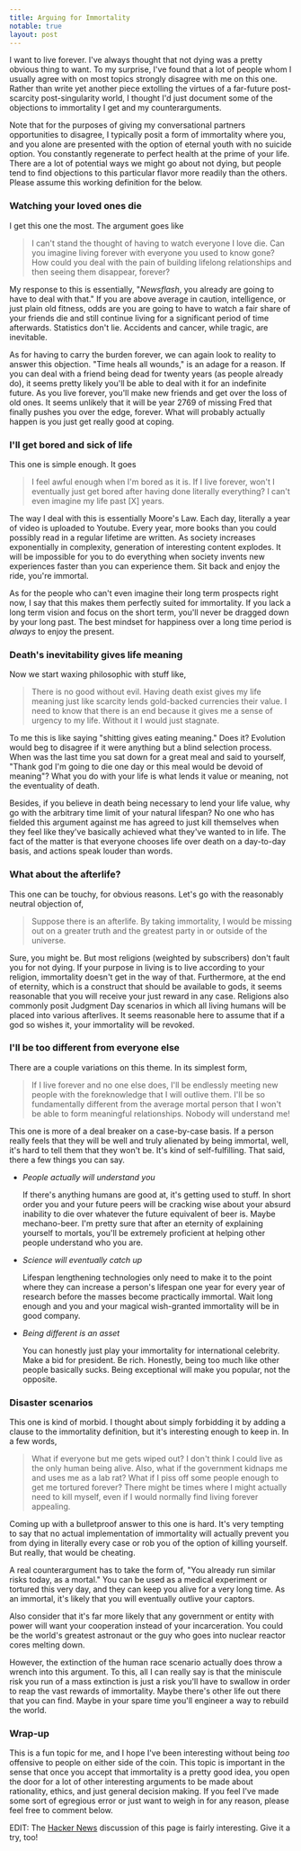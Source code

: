 ```yaml
---
title: Arguing for Immortality
notable: true
layout: post
---
```


I want to live forever. I've always thought that not dying was a pretty
obvious thing to want. To my surprise, I've found that a lot of people
whom I usually agree with on most topics strongly disagree with me on
this one. Rather than write yet another piece extolling the virtues of
a far-future post-scarcity post-singularity world, I thought I'd just
document some of the objections to immortality I get and my
counterarguments.

Note that for the purposes of giving my conversational partners
opportunities to disagree, I typically posit a form of immortality where
you, and you alone are presented with the option of eternal youth with
no suicide option. You constantly regenerate to perfect health at the
prime of your life. There are a lot of potential ways we might go about
not dying, but people tend to find objections to this particular flavor
more readily than the others. Please assume this working definition for
the below.

### Watching your loved ones die

I get this one the most. The argument goes like

> I can't stand the thought of having to watch everyone I love die. Can
you imagine living forever with everyone you used to know gone? How
could you deal with the pain of building lifelong relationships and then
seeing them disappear, forever?

My response to this is essentially, "*Newsflash*, you already are going
to have to deal with that." If you are above average in caution,
intelligence, or just plain old fitness, odds are you are going to have
to watch a fair share of your friends die and still continue living for
a significant period of time afterwards. Statistics don't lie. Accidents
and cancer, while tragic, are inevitable.

As for having to carry the burden forever, we can again look to reality
to answer this objection. "Time heals all wounds," is an adage for a
reason. If you can deal with a friend being dead for twenty years (as
people already do), it seems pretty likely you'll be able to deal with
it for an indefinite future. As you live forever, you'll make new
friends and get over the loss of old ones. It seems unlikely that it
will be year 2769 of missing Fred that finally pushes you over the edge,
forever. What will probably actually happen is you just get really good
at coping.

### I'll get bored and sick of life

This one is simple enough. It goes

> I feel awful enough when I'm bored as it is. If I live forever, won't
I eventually just get bored after having done literally everything? I
can't even imagine my life past [X] years.

The way I deal with this is essentially Moore's Law. Each day, literally
a year of video is uploaded to Youtube. Every year, more books than you
could possibly read in a regular lifetime are written. As society
increases exponentially in complexity, generation of interesting content
explodes. It will be impossible for you to do everything when society
invents new experiences faster than you can experience them. Sit back
and enjoy the ride, you're immortal.

As for the people who can't even imagine their long term prospects right
now, I say that this makes them perfectly suited for immortality. If
you lack a long term vision and focus on the short term, you'll never
be dragged down by your long past. The best mindset for happiness over a
long time period is *always* to enjoy the present.

### Death's inevitability gives life meaning

Now we start waxing philosophic with stuff like,

> There is no good without evil. Having death exist gives my life
meaning just like scarcity lends gold-backed currencies their value. I
need to know that there is an end because it gives me a sense of urgency
to my life. Without it I would just stagnate.

To me this is like saying "shitting gives eating meaning." Does it?
Evolution would beg to disagree if it were anything but a blind
selection process. When was the last time you sat down for a great meal
and said to yourself, "Thank god I'm going to die one day or this meal
would be devoid of meaning"? What you do with your life is what lends it
value or meaning, not the eventuality of death.

Besides, if you believe in death being necessary to lend your life
value, why go with the arbitrary time limit of your natural lifespan?
No one who has fielded this argument against me has agreed to just kill
themselves when they feel like they've basically achieved what they've
wanted to in life. The fact of the matter is that everyone chooses life
over death on a day-to-day basis, and actions speak louder than words.

### What about the afterlife?

This one can be touchy, for obvious reasons. Let's go with the
reasonably neutral objection of,

> Suppose there is an afterlife. By taking immortality, I would be
missing out on a greater truth and the greatest party in or outside of
the universe.

Sure, you might be. But most religions (weighted by subscribers) don't
fault you for not dying. If your purpose in living is to live according
to your religion, immortality doesn't get in the way of that.
Furthermore, at the end of eternity, which is a construct that should be
available to gods, it seems reasonable that you will receive your just
reward in any case. Religions also commonly posit Judgment Day scenarios
in which all living humans will be placed into various afterlives. It
seems reasonable here to assume that if a god so wishes it, your
immortality will be revoked.

### I'll be too different from everyone else

There are a couple variations on this theme. In its simplest form,

> If I live forever and no one else does, I'll be endlessly meeting new
people with the foreknowledge that I will outlive them. I'll be so
fundamentally different from the average mortal person that I won't be
able to form meaningful relationships. Nobody will understand me!

This one is more of a deal breaker on a case-by-case basis. If a person
really feels that they will be well and truly alienated by being
immortal, well, it's hard to tell them that they won't be. It's kind of
self-fulfilling. That said, there a few things you can say.

* *People actually will understand you*

    If there's anything humans are good at, it's getting used to stuff.
In short order you and your future peers will be cracking wise about
your absurd inability to die over whatever the future equivalent of beer
is. Maybe mechano-beer. I'm pretty sure that after an eternity of
explaining yourself to mortals, you'll be extremely proficient at
helping other people understand who you are.

* *Science will eventually catch up*

    Lifespan lengthening technologies only need to make it to the point
where they can increase a person's lifespan one year for every year of
research before the masses become practically immortal. Wait long enough
and you and your magical wish-granted immortality will be in good
company.

* *Being different is an asset*

    You can honestly just play your immortality for international
celebrity. Make a bid for president. Be rich. Honestly, being too much
like other people basically sucks. Being exceptional will make you
popular, not the opposite.

### Disaster scenarios

This one is kind of morbid. I thought about simply forbidding it by
adding a clause to the immortality definition, but it's interesting
enough to keep in. In a few words,

> What if everyone but me gets wiped out? I don't think I could live as
the only human being alive. Also, what if the government kidnaps me and
uses me as a lab rat? What if I piss off some people enough to get me
tortured forever? There might be times where I might actually need to
kill myself, even if I would normally find living forever appealing.

Coming up with a bulletproof answer to this one is hard. It's very
tempting to say that no actual implementation of immortality will
actually prevent you from dying in literally every case or rob you of
the option of killing yourself. But really, that would be cheating.

A real counterargument has to take the form of, "You already run similar
risks today, as a mortal." You can be used as a medical experiment or
tortured this very day, and they can keep you alive for a very long
time. As an immortal, it's likely that you will eventually outlive your
captors.

Also consider that it's far more likely that any government or entity
with power will want your cooperation instead of your incarceration. You
could be the world's greatest astronaut or the guy who goes into
nuclear reactor cores melting down.

However, the extinction of the human race scenario actually does throw a
wrench into this argument. To this, all I can really say is that the
miniscule risk you run of a mass extinction is just a risk you'll have
to swallow in order to reap the vast rewards of immortality. Maybe
there's other life out there that you can find. Maybe in your spare time
you'll engineer a way to rebuild the world.

### Wrap-up

This is a fun topic for me, and I hope I've been interesting without
being *too* offensive to people on either side of the coin. This topic
is important in the sense that once you accept that immortality is a
pretty good idea, you open the door for a lot of other interesting
arguments to be made about rationality, ethics, and just general
decision making. If you feel I've made some sort of egregious error or
just want to weigh in for any reason, please feel free to comment below.

EDIT: The [Hacker News](http://news.ycombinator.com/item?id=2511929)
discussion of this page is fairly interesting. Give it a try, too!
